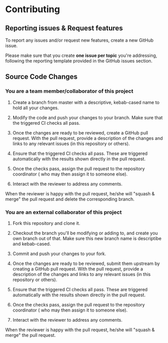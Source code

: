 # Contributing

## Reporting issues & Request features

To report any issues and/or request new features, create a new GitHub issue.

Please make sure that you create **one issue per topic** you're addressing,
following the reporting template provided in the GitHub issues section.

## Source Code Changes

### You are a team member/collaborator of this project

1. Create a branch from master with a descriptive, kebab-cased name to hold all
   your changes.

2. Modify the code and push your changes to your branch. Make sure that the
   triggered CI checks all pass.

3. Once the changes are ready to be reviewed, create a GitHub pull request. With
   the pull request, provide a description of the changes and links to any
   relevant issues (in this repository or others).

4. Ensure that the triggered CI checks all pass. These are triggered
   automatically with the results shown directly in the pull request.

5. Once the checks pass, assign the pull request to the repository coordinator (
   who may then assign it to someone else).

6. Interact with the reviewer to address any comments.

When the reviewer is happy with the pull request, he/she will "squash & merge"
the pull request and delete the corresponding branch.

### You are an external collaborator of this project

1. Fork this repository and clone it.

2. Checkout the branch you'll be modifying or adding to, and create you own
   branch out of that. Make sure this new branch name is descriptibe and
   kebab-cased.

3. Commit and push your changes to your fork.

4. Once the changes are ready to be reviewed, submit them upstream by creating a
   GitHub pull request. With the pull request, provide a description of the
   changes and links to any relevant issues (in this repository or others).

5. Ensure that the triggered CI checks all pass. These are triggered
   automatically with the results shown directly in the pull request.

6. Once the checks pass, assign the pull request to the repository coordinator (
   who may then assign it to someone else).

7. Interact with the reviewer to address any comments.

When the reviewer is happy with the pull request, he/she will "squash & merge"
the pull request.
